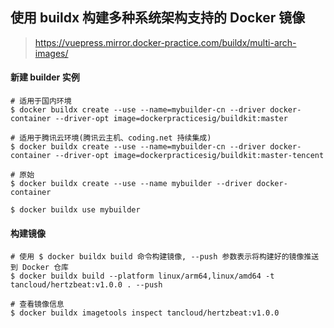 ## 使用 buildx 构建多种系统架构支持的 Docker 镜像   

> https://vuepress.mirror.docker-practice.com/buildx/multi-arch-images/  

#### 新建 builder 实例   

```shell
# 适用于国内环境
$ docker buildx create --use --name=mybuilder-cn --driver docker-container --driver-opt image=dockerpracticesig/buildkit:master

# 适用于腾讯云环境(腾讯云主机、coding.net 持续集成)
$ docker buildx create --use --name=mybuilder-cn --driver docker-container --driver-opt image=dockerpracticesig/buildkit:master-tencent

# 原始
$ docker buildx create --use --name mybuilder --driver docker-container

$ docker buildx use mybuilder

```

#### 构建镜像  

```shell
# 使用 $ docker buildx build 命令构建镜像, --push 参数表示将构建好的镜像推送到 Docker 仓库
$ docker buildx build --platform linux/arm64,linux/amd64 -t tancloud/hertzbeat:v1.0.0 . --push

# 查看镜像信息
$ docker buildx imagetools inspect tancloud/hertzbeat:v1.0.0

```

